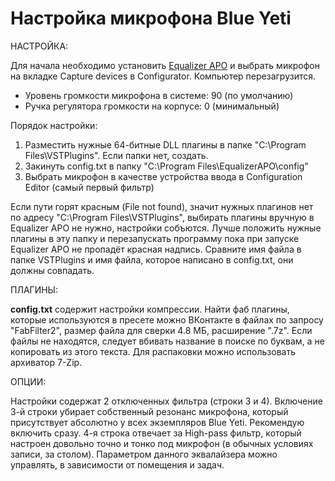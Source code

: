 # Настройка микрофона Blue Yeti

НАСТРОЙКА:

Для начала необходимо установить <a href="https://sourceforge.net/projects/equalizerapo/files/1.3/EqualizerAPO64-1.3.exe/download">Equalizer APO</a> и выбрать микрофон на вкладке Capture devices в Configurator. Компьютер перезагрузится.

* Уровень громкости микрофона в системе: 90 (по умолчанию)<br>
* Ручка регулятора громкости на корпусе: 0 (минимальный)<br>

Порядок настройки:

1. Разместить нужные 64-битные DLL плагины в папке "C:\Program Files\VSTPlugins\". Если папки нет, создать.<br>
2. Закинуть config.txt в папку "C:\Program Files\EqualizerAPO\config\"<br>
3. Выбрать микрофон в качестве устройства ввода в Configuration Editor (самый первый фильтр)<br>

Если пути горят красным (File not found), значит нужных плагинов нет по адресу "C:\Program Files\VSTPlugins\", выбирать плагины вручную в Equalizer APO не нужно, настройки собъются. Лучше положить нужные плагины в эту папку и перезапускать программу пока при запуске Equalizer APO не пропадёт красная надпись. Сравните имя файла в папке VSTPlugins и имя файла, которое написано в config.txt, они должны совпадать.<br>

ПЛАГИНЫ:

<b>config.txt</b> содержит настройки компрессии. Найти фаб плагины, которые используются в пресете можно ВКонтакте в файлах по запросу "FabFilter2", размер файла для сверки 4.8 МБ, расширение ".7z". Если файлы не находятся, следует вбивать название в поиске по буквам, а не копировать из этого текста. Для распаковки можно использовать архиватор 7-Zip.

ОПЦИИ:

Настройки содержат 2 отключенных фильтра (строки 3 и 4). Включение 3-й строки убирает собственный резонанс микрофона, который присутствует абсолютно у всех экземпляров Blue Yeti. Рекомендую включить сразу. 4-я строка отвечает за High-pass фильтр, который настроен довольно точно и тонко под микрофон (в обычных условиях записи, за столом). Параметром данного эквалайзера можно управлять, в зависимости от помещения и задач.
